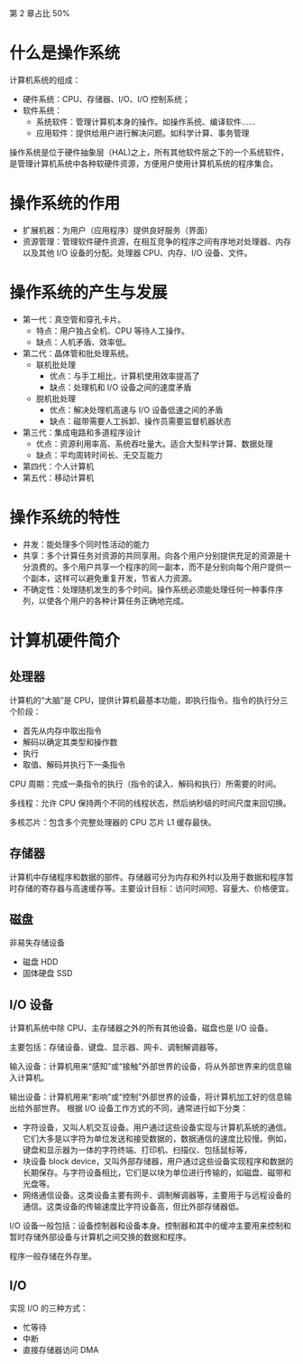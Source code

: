 第 2 章占比 50%

# 什么是操作系统

计算机系统的组成：

- 硬件系统：CPU、存储器、I/O、I/O 控制系统；
- 软件系统：
  - 系统软件：管理计算机本身的操作。如操作系统、编译软件……
  - 应用软件：提供给用户进行解决问题。如科学计算、事务管理

操作系统是位于硬件抽象层（HAL)之上，所有其他软件层之下的一个系统软件，是管理计算机系统中各种软硬件资源，方便用户使用计算机系统的程序集合。

# 操作系统的作用

- 扩展机器：为用户（应用程序）提供良好服务（界面）
- 资源管理：管理软件硬件资源，在相互竞争的程序之间有序地对处理器、内存以及其他 I/O 设备的分配。处理器 CPU、内存、I/O 设备、文件。

# 操作系统的产生与发展

- 第一代：真空管和穿孔卡片。
  - 特点：用户独占全机、CPU 等待人工操作。
  - 缺点：人机矛盾、效率低。
- 第二代：晶体管和批处理系统。
  - 联机批处理
    - 优点：与手工相比，计算机使用效率提高了
    - 缺点：处理机和 I/O 设备之间的速度矛盾
  - 脱机批处理
    - 优点：解决处理机高速与 I/O 设备低速之间的矛盾
    - 缺点：磁带需要人工拆卸、操作员需要监督机器状态
- 第三代：集成电路和多道程序设计
  - 优点：资源利用率高、系统吞吐量大。适合大型科学计算、数据处理
  - 缺点：平均周转时间长、无交互能力
- 第四代：个人计算机
- 第五代：移动计算机

# 操作系统的特性

- 并发：能处理多个同时性活动的能力
- 共享：多个计算任务对资源的共同享用。向各个用户分别提供充足的资源是十分浪费的。多个用户共享一个程序的同一副本，而不是分别向每个用户提供一个副本，这样可以避免重复开发，节省人力资源。
- 不确定性：处理随机发生的多个时间。操作系统必须能处理任何一种事件序列，以使各个用户的各种计算任务正确地完成。

# 计算机硬件简介

## 处理器

计算机的“大脑”是 CPU，提供计算机最基本功能，即执行指令。指令的执行分三个阶段：

- 首先从内存中取出指令
- 解码以确定其类型和操作数
- 执行
- 取值、解码并执行下一条指令

CPU 周期：完成一条指令的执行（指令的读入、解码和执行）所需要的时间。

多线程：允许 CPU 保持两个不同的线程状态，然后纳秒级的时间尺度来回切换。

多核芯片：包含多个完整处理器的 CPU 芯片
L1 缓存最快。

## 存储器

计算机中存储程序和数据的部件。存储器可分为内存和外村以及用于数据和程序暂时存储的寄存器与高速缓存等。主要设计目标：访问时间短、容量大、价格便宜。

## 磁盘

非易失存储设备

- 磁盘 HDD
- 固体硬盘 SSD

## I/O 设备

计算机系统中除 CPU、主存储器之外的所有其他设备。磁盘也是 I/O 设备。

主要包括：存储设备、键盘、显示器、网卡、调制解调器等。

输入设备：计算机用来“感知”或“接触”外部世界的设备，将从外部世界来的信息输入计算机。

输出设备：计算机用来“影响”或“控制”外部世界的设备，将计算机加工好的信息输出给外部世界。
根据 I/O 设备工作方式的不同，通常进行如下分类：

- 字符设备，又叫人机交互设备。用户通过这些设备实现与计算机系统的通信。它们大多是以字符为单位发送和接受数据的，数据通信的速度比较慢。例如，键盘和显示器为一体的字符终端、打印机、扫描仪、包括鼠标等，
- 块设备 block device，又叫外部存储器，用户通过这些设备实现程序和数据的长期保存。与字符设备相比，它们是以块为单位进行传输的，如磁盘、磁带和光盘等。
- 网络通信设备。这类设备主要有网卡、调制解调器等，主要用于与远程设备的通信。这类设备的传输速度比字符设备高，但比外部存储器低。

I/O 设备一般包括：设备控制器和设备本身。控制器和其中的缓冲主要用来控制和暂时存储外部设备与计算机之间交换的数据和程序。

程序一般存储在外存里。

## I/O

实现 I/O 的三种方式：

- 忙等待
- 中断
- 直接存储器访问 DMA
